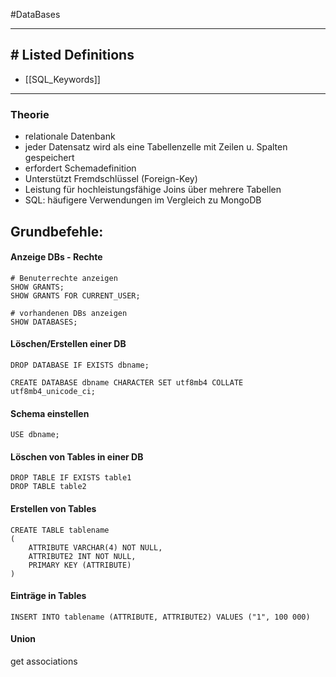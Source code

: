 #DataBases 

---
## # Listed Definitions
- [[SQL_Keywords]]

---
### Theorie
- relationale Datenbank
- jeder Datensatz wird als eine Tabellenzelle mit Zeilen u. Spalten gespeichert
- erfordert Schemadefinition
- Unterstützt Fremdschlüssel (Foreign-Key)
- Leistung für hochleistungsfähige Joins über mehrere Tabellen
- SQL: häufigere Verwendungen im Vergleich zu MongoDB

## Grundbefehle:

#### Anzeige DBs - Rechte
```MySQL
# Benuterrechte anzeigen
SHOW GRANTS;
SHOW GRANTS FOR CURRENT_USER;
```

```MySQL
# vorhandenen DBs anzeigen
SHOW DATABASES;
```

#### Löschen/Erstellen einer DB
```MySQL
DROP DATABASE IF EXISTS dbname;

CREATE DATABASE dbname CHARACTER SET utf8mb4 COLLATE utf8mb4_unicode_ci;
```

#### Schema einstellen
```MySQL
USE dbname;
```

#### Löschen von Tables in einer DB
```MySQL
DROP TABLE IF EXISTS table1
DROP TABLE table2
```

#### Erstellen von Tables
```MySQL
CREATE TABLE tablename
(
	ATTRIBUTE VARCHAR(4) NOT NULL,
	ATTRIBUTE2 INT NOT NULL,
	PRIMARY KEY (ATTRIBUTE)
)
```

#### Einträge in Tables
```MySQL
INSERT INTO tablename (ATTRIBUTE, ATTRIBUTE2) VALUES ("1", 100 000)
```

#### Union

get associations

```MySQL

```